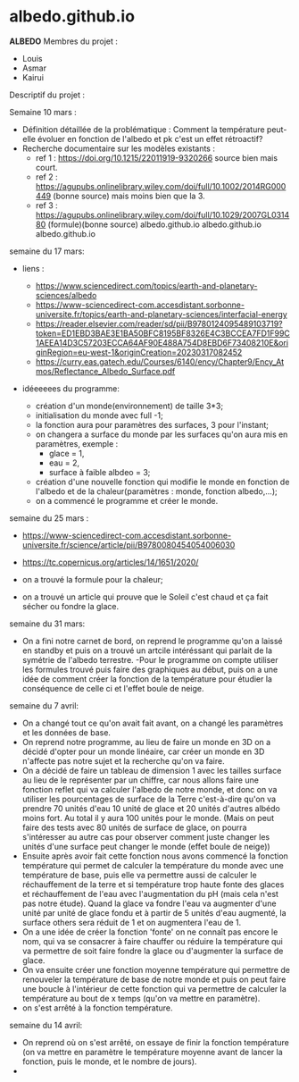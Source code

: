 # albedo.github.io
 **ALBEDO**
 Membres du projet :
 - Louis
 - Asmar
 - Kairui

Descriptif du projet :


Semaine 10 mars :
- Définition détaillée de la problématique : Comment la température peut-elle évoluer en fonction de l'albedo et pk c'est un effet rétroactif?
- Recherche documentaire sur les modèles existants :
  - ref 1 : https://doi.org/10.1215/22011919-9320266 source bien mais court.
  - ref 2 : https://agupubs.onlinelibrary.wiley.com/doi/full/10.1002/2014RG000449 (bonne source) mais moins bien que la 3.
  - ref 3 : https://agupubs.onlinelibrary.wiley.com/doi/full/10.1029/2007GL031480  (formule)(bonne source) albedo.github.io albedo.github.io albedo.github.io

semaine du 17 mars:
- liens :
  - https://www.sciencedirect.com/topics/earth-and-planetary-sciences/albedo
  - https://www-sciencedirect-com.accesdistant.sorbonne-universite.fr/topics/earth-and-planetary-sciences/interfacial-energy
  - https://reader.elsevier.com/reader/sd/pii/B9780124095489103719?token=ED1EBD3BAE3E1BA50BFC8195BF8326E4C3BCCEA7FD1F99C1AEEA14D3C57203ECCA64AF90E488A754D8EBD6F73408210E&originRegion=eu-west-1&originCreation=20230317082452
  - https://curry.eas.gatech.edu/Courses/6140/ency/Chapter9/Ency_Atmos/Reflectance_Albedo_Surface.pdf

- idéeeeees du programme: 
  - création d'un monde(environnement) de taille 3\*3;
  - initialisation du monde avec full -1;
  - la fonction aura pour paramètres des surfaces, 3 pour l'instant;
  - on changera a surface du monde par les surfaces qu'on aura mis en paramètres, exemple :
     - glace = 1,
     - eau = 2,
     - surface à faible albdeo = 3;
  - création d'une nouvelle fonction qui modifie le monde en fonction de l'albedo et de la chaleur(paramètres : monde, fonction albedo,...);
  - on a commencé le programme et créer le monde.

semaine du 25 mars :
- https://www-sciencedirect-com.accesdistant.sorbonne-universite.fr/science/article/pii/B9780080454054006030
- https://tc.copernicus.org/articles/14/1651/2020/

- on a trouvé la formule pour la chaleur;
- on a trouvé un article qui prouve que le Soleil c'est chaud et ça fait sécher ou fondre la glace. 

semaine du 31 mars:
- On a fini notre carnet de bord, on reprend le programme qu'on a laissé en standby et puis on a trouvé un artcile intéréssant qui parlait de la symétrie de l'albedo terrestre.
-Pour le programme on compte utiliser les formules trouvé puis faire des graphiques au début, puis on a une idée de comment créer la fonction de la température pour étudier la conséquence de celle ci et l'effet boule de neige. 

semaine du 7 avril:

- On a changé tout ce qu'on avait fait avant, on a changé les paramètres et les données de base.
- On reprend notre programme, au lieu de faire un monde en 3D on a décidé d'opter pour un monde linéaire, car créer un monde en 3D n'affecte pas notre sujet et la recherche qu'on va faire.
- On a décidé de faire un tableau de dimension 1 avec les tailles surface au lieu de le représenter par un chiffre, car nous allons faire une fonction reflet qui va calculer l'albedo de notre monde, et donc on va utiliser les pourcentages de surface de la Terre c'est-à-dire qu'on va prendre 70 unités d'eau 10 unité de glace et 20 unités d'autres albédo moins fort. Au total il y aura 100 unités pour le monde. (Mais on peut faire des tests avec 80 unités de surface de glace, on pourra s'intéresser au autre cas pour observer comment juste changer les unités d'une surface peut changer le monde (effet boule de neige))
- Ensuite après avoir fait cette fonction nous avons commencé la fonction température qui permet de calculer la température du monde avec une température de base, puis elle va permettre aussi de calculer le réchauffement de la terre et si température trop haute fonte des glaces et réchauffement de l'eau avec l'augmentation du pH (mais cela n'est pas notre étude). Quand la glace va fondre l'eau va augmenter d'une unité par unité de glace fondu et à partir de 5 unités d'eau augmenté, la surface others sera réduit de 1 et on augmentera l'eau de 1.
- On a une idée de créer la fonction 'fonte' on ne connaît pas encore le nom, qui va se consacrer à faire chauffer ou réduire la température qui va permettre de soit faire fondre la glace ou d'augmenter la surface de glace.
- On va ensuite créer une fonction moyenne température qui permettre de renouveler la température de base de notre monde et puis on peut faire une boucle à l'intérieur de cette fonction qui va permettre de calculer la température au bout de x temps (qu'on va mettre en paramètre).
- on s'est arrêté à la fonction température.

semaine du 14 avril:

- On reprend où on s'est arrêté, on essaye de finir la fonction température (on va mettre en paramètre le température moyenne avant de lancer la fonction, puis le monde, et le nombre de jours).
- 
